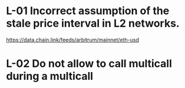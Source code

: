 # L-01 Incorrect assumption of the stale price interval in L2 networks.

https://data.chain.link/feeds/arbitrum/mainnet/eth-usd

# L-02 Do not allow to call multicall during a multicall